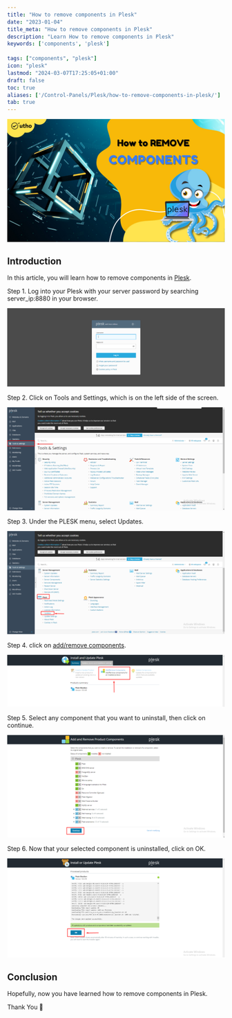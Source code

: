 ```yaml
---
title: "How to remove components in Plesk"
date: "2023-01-04"
title_meta: "How to remove components in Plesk"
description: "Learn How to remove components in Plesk"
keywords: ['components', 'plesk']

tags: ["components", "plesk"]
icon: "plesk"
lastmod: "2024-03-07T17:25:05+01:00"
draft: false
toc: true
aliases: ['/Control-Panels/Plesk/how-to-remove-components-in-plesk/']
tab: true
---
```


![How to remove components in Plesk](images/How-to-remove-components-in-Plesk_utho.jpg)

## Introduction

In this article, you will learn how to remove components in [Plesk](https://en.wikipedia.org/wiki/Plesk).

Step 1. Log into your Plesk with your server password by searching server\_ip:8880 in your browser.

![command output](images/image-679-1024x367.png)

Step 2. Click on Tools and Settings, which is on the left side of the screen.

![remove components in Plesk](images/image-730-1024x483.png)

Step 3. Under the PLESK menu, select Updates. 

![remove components in Plesk](images/image-731-1024x484.png)

Step 4. click on [add/remove components](https://utho.com/docs/tutorial/how-to-add-or-remove-components-in-plesk/).

![remove components in Plesk](images/image-732-1024x244.png)

Step 5. Select any component that you want to uninstall, then click on continue.

![remove components in Plesk](images/image-733-1024x482.png)

Step 6. Now that your selected component is uninstalled, click on OK.

![Step 6 output](images/image-734-1024x465.png)

## Conclusion

Hopefully, now you have learned how to remove components in Plesk.

Thank You 🙂
